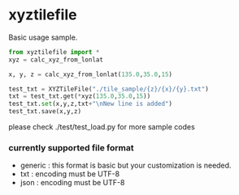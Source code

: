# xyztilefile

Basic usage sample.
```Python
from xyztilefile import *
xyz = calc_xyz_from_lonlat

x, y, z = calc_xyz_from_lonlat(135.0,35.0,15)

test_txt = XYZTileFile("./tile_sample/{z}/{x}/{y}.txt")
txt = test_txt.get(*xyz(135.0,35.0,15))
test_txt.set(x,y,z,txt+"\nNew line is added")
test_txt.save(x,y,z)
```
please check ./test/test_load.py for more sample codes

### currently supported file format 
- generic : this format is basic but your customization is needed.
- txt : encoding must be UTF-8 
- json : encoding must be UTF-8
